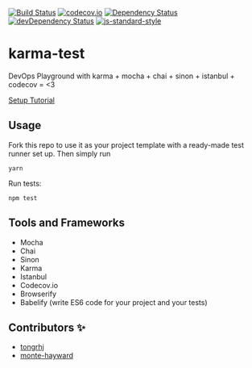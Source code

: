 [![Build Status](https://travis-ci.org/tongrhj/karma-test.svg?branch=master)](https://travis-ci.org/tongrhj/karma-test)
[![codecov.io](https://codecov.io/github/tongrhj/karma-test/coverage.svg?branch=master)](https://codecov.io/github/tongrhj/karma-test?branch=master)
[![Dependency Status](https://david-dm.org/tongrhj/karma-test.svg)](https://david-dm.org/tongrhj/karma-test)
[![devDependency Status](https://david-dm.org/tongrhj/karma-test/dev-status.svg)](https://david-dm.org/tongrhj/karma-test#info=devDependencies)
[![js-standard-style](https://img.shields.io/badge/code%20style-standard-brightgreen.svg)](http://standardjs.com/)

# karma-test
DevOps Playground with karma + mocha + chai + sinon + istanbul + codecov = <3

[Setup Tutorial](http://jaredtong.com/2016/01/08/how-to-set-up-mocha-chai-sinon-karma-browserify-istanbul-codecov/)

## Usage
Fork this repo to use it as your project template with a ready-made test runner set up. Then simply run
```
yarn
```

Run tests:
```
npm test
```

## Tools and Frameworks
* Mocha
* Chai
* Sinon
* Karma
* Istanbul
* Codecov.io
* Browserify
* Babelify (write ES6 code for your project and your tests)

## Contributors :sparkles:
* [tongrhj](https://github.com/tongrhj)
* [monte-hayward](https://github.com/monte-hayward)
